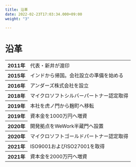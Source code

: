 ```yaml
---
title: 沿革
date: 2022-02-23T17:03:34.000+09:00
weight: "3"

---
```

<h1 class="mb-14">沿革</h1>

<table class="w-full">

<tbody>

<tr class="flex items-center p-8 border-0 bg-gray-50">
<th class="w-1/3 font-bold !m-0">2011年</th>
<td class="w-2/3 p-0">代表・新井が渡印</td>
</tr>

<tr class="flex items-center p-8 border-0">
<th class="w-1/3 font-bold !m-0">2015年</th>
<td class="w-2/3 p-0">インドから帰国。会社設立の準備を始める</td>
</tr>

<tr class="flex items-center p-8 border-0 bg-gray-50">
<th class="w-1/3 font-bold !m-0">2016年</th>
<td class="w-2/3 p-0">アンダーズ株式会社を設立</td>
</tr>

<tr class="flex items-center p-8 border-0">
<th class="w-1/3 font-bold !m-0">2018年</th>
<td class="w-2/3 p-0">マイクロソフトシルバーパートナー認定取得</td>
</tr>

<tr class="flex items-center p-8 border-0 bg-gray-50">
<th class="w-1/3 font-bold !m-0">2019年</th>
<td class="w-2/3 p-0">本社を虎ノ門から麹町へ移転</td>
</tr>

<tr class="flex items-center p-8 border-0"> <th class="w-1/3 font-bold !m-0">2019年</th> <td class="w-2/3 p-0">資本金を1000万円へ増資</td> </tr>

<tr class="flex items-center p-8 border-0 bg-gray-50">
<th class="w-1/3 font-bold !m-0">2020年</th>
<td class="w-2/3 p-0">開発拠点をWeWork半蔵門へ設置</td>
</tr>

<tr class="flex items-center p-8 border-0">
<th class="w-1/3 font-bold !m-0">2020年</th>
<td class="w-2/3 p-0">マイクロソフトゴールドパートナー認定取得
</td>
</tr>

<tr class="flex items-center p-8 border-0 bg-gray-50">
<th class="w-1/3 font-bold !m-0">2021年</th>
<td class="w-2/3 p-0">ISO9001およびISO27001を取得</td>
</tr>

<tr class="flex items-center p-8 border-0"> <th class="w-1/3 font-bold !m-0">2021年</th> <td class="w-2/3 p-0">資本金を2000万円へ増資</td> </tr>

</tbody>

</table>